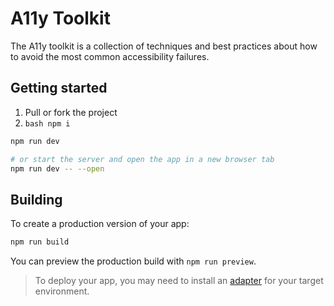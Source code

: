 # A11y Toolkit

The A11y toolkit is a collection of techniques and best practices about how to avoid the most common accessibility failures.

## Getting started

1. Pull or fork the project
2. `bash npm i `

```bash
npm run dev

# or start the server and open the app in a new browser tab
npm run dev -- --open
```

## Building

To create a production version of your app:

```bash
npm run build
```

You can preview the production build with `npm run preview`.

> To deploy your app, you may need to install an [adapter](https://kit.svelte.dev/docs/adapters) for your target environment.
